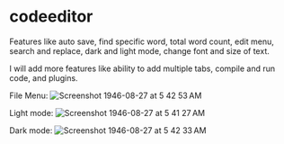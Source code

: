 # codeeditor
Features like auto save, find specific word, total word count, edit menu, search and replace, dark and light mode, change font and size of text.

I will add more features like ability to add multiple tabs, compile and run code, and plugins.

File Menu: 
![Screenshot 1946-08-27 at 5 42 53 AM](https://github.com/user-attachments/assets/7fa69577-df30-4771-9d22-ca12f5fb37f6)

Light mode: 
![Screenshot 1946-08-27 at 5 41 27 AM](https://github.com/user-attachments/assets/f41ed6b6-9a79-4419-8085-348a59e5b736)

Dark mode: 
![Screenshot 1946-08-27 at 5 42 33 AM](https://github.com/user-attachments/assets/e0b004a7-086d-4ca4-8c45-c6b89e98a955)
